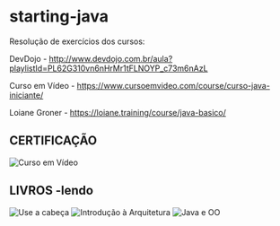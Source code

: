 # starting-java

Resolução de exercícios dos cursos:

DevDojo - http://www.devdojo.com.br/aula?playlistId=PL62G310vn6nHrMr1tFLNOYP_c73m6nAzL

Curso em Vídeo - https://www.cursoemvideo.com/course/curso-java-iniciante/

Loiane Groner - https://loiane.training/course/java-basico/

CERTIFICAÇÃO
-
![Curso em Vídeo](https://lh4.googleusercontent.com/URO53tN2KCtCQA_ToEtpSLGxVbW2i4Z3F3h5Vxl9oaw4Kw6f_lFPaF_Sa-C8phzGU6A4uu3bAmvfIgFC80fli-CjP1_OL4dPOAad4FPpNrXEtmnqvUk=w1175)

LIVROS -lendo
-
![Use a cabeça](https://cache.skoob.com.br/local/images//bkgdZg0F7tti_VIQGNiO0TnA3U4=/200x/center/top/smart/filters:format(jpeg)/https://skoob.s3.amazonaws.com/livros/3978/USE_A_CABECAA_JAVA__1231445892B.jpg)
![Introdução à Arquitetura](https://cache.skoob.com.br/local/images//_Ob0IHOD84QCa9VJ0dAj4uNIVv4=/200x/center/top/smart/filters:format(jpeg)/https://skoob.s3.amazonaws.com/livros/211872/INTRODUCAO__ARQUITETURA_E_DESIGN_DE_SOF_1366300749B.jpg)
![Java e OO](https://cache.skoob.com.br/local/images//e0nZOHXZzdsnv4f0Haa7UNyn9AE=/200x/center/top/smart/filters:format(jpeg)/https://skoob.s3.amazonaws.com/livros/437383/DESBRAVANDO_JAVA_E_ORIENTACAO__1424580120437383SK1424580120B.jpg)

